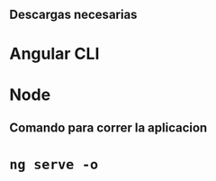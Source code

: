 ## Descargas necesarias

# Angular CLI

# Node

## Comando para correr la aplicacion

# `ng serve -o`
